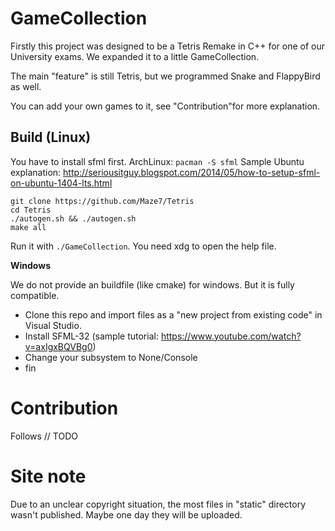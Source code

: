 # GameCollection
Firstly this project was designed to be a Tetris Remake in C++ for one of our University exams. 
We expanded it to a little GameCollection. 

The main "feature" is still Tetris, but we programmed Snake and FlappyBird as well. 

You can add your own games to it, see "Contribution"for more explanation.

## Build (Linux)

You have to install sfml first.
ArchLinux: `pacman -S sfml`
Sample Ubuntu explanation: http://seriousitguy.blogspot.com/2014/05/how-to-setup-sfml-on-ubuntu-1404-lts.html

```
git clone https://github.com/Maze7/Tetris
cd Tetris
./autogen.sh && ./autogen.sh
make all
```
Run it with `./GameCollection`. You need xdg to open the help file. 


**Windows**

We do not provide an buildfile (like cmake) for windows. But it is fully compatible. 
- Clone this repo and import files as a "new project from existing code" in Visual Studio.
- Install SFML-32 (sample tutorial: https://www.youtube.com/watch?v=axIgxBQVBg0) 
- Change your subsystem to None/Console
- fin

# Contribution
Follows // TODO

# Site note
Due to an unclear copyright situation, the most files in "static" directory wasn't published. Maybe one day they will be uploaded. 
